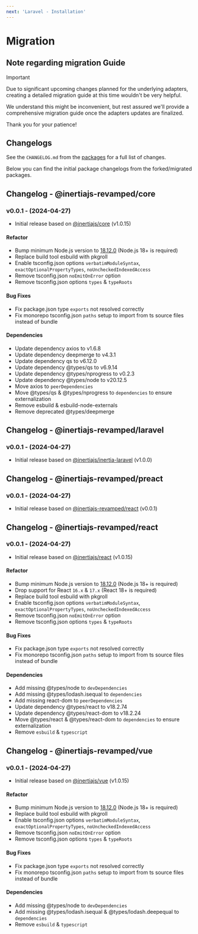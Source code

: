 ```yaml
---
next: 'Laravel - Installation'
---
```


# Migration

## Note regarding migration Guide

> [!IMPORTANT]
> Due to significant upcoming changes planned for the underlying adapters, creating a detailed migration guide at this time wouldn't be very helpful.
>
> We understand this might be inconvenient, but rest assured we'll provide a comprehensive migration guide once the adapters updates are finalized.
>
> Thank you for your patience!

## Changelogs

See the `CHANGELOG.md` from the [packages](https://github.com/inertiajs-revamped/inertia/tree/main/packages) for a full list of changes.

Below you can find the initial package changelogs from the forked/migrated packages.

## Changelog - @inertiajs-revamped/core

### v0.0.1 - (2024-04-27)

- Initial release based on [@inertiajs/core](https://github.com/inertiajs/inertia) (v1.0.15)

#### Refactor

- Bump minimum Node.js version to [18.12.0](https://nodejs.org/en/blog/release/v18.12.0) (Node.js 18+ is required)
- Replace build tool esbuild with pkgroll
- Enable tsconfig.json options `verbatimModuleSyntax`, `exactOptionalPropertyTypes`, `noUncheckedIndexedAccess`
- Remove tsconfig.json `noEmitOnError` option
- Remove tsconfig.json options `types` & `typeRoots`

#### Bug Fixes

- Fix package.json type `exports` not resolved correctly
- Fix monorepo tsconfig.json `paths` setup to import from ts source files instead of bundle

#### Dependencies

- Update dependency axios to v1.6.8
- Update dependency deepmerge to v4.3.1
- Update dependency qs to v6.12.0
- Update dependency @types/qs to v6.9.14
- Update dependency @types/nprogress to v0.2.3
- Update dependency @types/node to v20.12.5
- Move axios to `peerDependencies`
- Move @types/qs & @types/nprogress to `dependencies` to ensure externalization
- Remove esbuild & esbuild-node-externals
- Remove deprecated @types/deepmerge

## Changelog - @inertiajs-revamped/laravel

### v0.0.1 - (2024-04-27)

- Initial release based on [@inertiajs/inertia-laravel](https://github.com/inertiajs/inertia-laravel) (v1.0.0)

## Changelog - @inertiajs-revamped/preact

### v0.0.1 - (2024-04-27)

- Initial release based on [@inertiajs-revamped/react](https://github.com/inertiajs-revamped/inertia) (v0.0.1)

## Changelog - @inertiajs-revamped/react

### v0.0.1 - (2024-04-27)

- Initial release based on [@inertiajs/react](https://github.com/inertiajs/inertia) (v1.0.15)

#### Refactor

- Bump minimum Node.js version to [18.12.0](https://nodejs.org/en/blog/release/v18.12.0) (Node.js 18+ is required)
- Drop support for React `16.x` & `17.x` (React 18+ is required)
- Replace build tool esbuild with pkgroll
- Enable tsconfig.json options `verbatimModuleSyntax`, `exactOptionalPropertyTypes`, `noUncheckedIndexedAccess`
- Remove tsconfig.json `noEmitOnError` option
- Remove tsconfig.json options `types` & `typeRoots`

#### Bug Fixes

- Fix package.json type `exports` not resolved correctly
- Fix monorepo tsconfig.json `paths` setup to import from ts source files instead of bundle

#### Dependencies

- Add missing @types/node to `devDependencies`
- Add missing @types/lodash.isequal to `dependencies`
- Add missing react-dom to `peerDependencies`
- Update dependency @types/react to v18.2.74
- Update dependency @types/react-dom to v18.2.24
- Move @types/react & @types/react-dom to `dependencies` to ensure externalization
- Remove `esbuild` & `typescript`

## Changelog - @inertiajs-revamped/vue

### v0.0.1 - (2024-04-27)

- Initial release based on [@inertiajs/vue](https://github.com/inertiajs/inertia) (v1.0.15)

#### Refactor

- Bump minimum Node.js version to [18.12.0](https://nodejs.org/en/blog/release/v18.12.0) (Node.js 18+ is required)
- Replace build tool esbuild with pkgroll
- Enable tsconfig.json options `verbatimModuleSyntax`, `exactOptionalPropertyTypes`, `noUncheckedIndexedAccess`
- Remove tsconfig.json `noEmitOnError` option
- Remove tsconfig.json options `types` & `typeRoots`

#### Bug Fixes

- Fix package.json type `exports` not resolved correctly
- Fix monorepo tsconfig.json `paths` setup to import from ts source files instead of bundle

#### Dependencies

- Add missing @types/node to `devDependencies`
- Add missing @types/lodash.isequal & @types/lodash.deepequal to `dependencies`
- Remove `esbuild` & `typescript`

